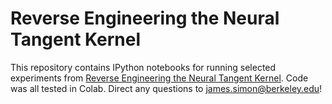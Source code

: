 # Reverse Engineering the Neural Tangent Kernel

This repository contains IPython notebooks for running selected experiments from [Reverse Engineering the Neural Tangent Kernel](https://arxiv.org/abs/2106.03186). Code was all tested in Colab. Direct any questions to james.simon@berkeley.edu!
